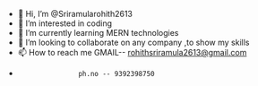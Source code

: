 - 👋 Hi, I’m @Sriramularohith2613
- 👀 I’m interested in coding
- 🌱 I’m currently learning MERN technologies
- 💞️ I’m looking to collaborate on any company ,to show my skills
- 📫 How to reach me GMAIL-- rohithsriramula2613@gmail.com
-                    ph.no -- 9392398750

<!---
Sriramularohith2613/Sriramularohith2613 is a ✨ special ✨ repository because its `README.md` (this file) appears on your GitHub profile.
You can click the Preview link to take a look at your changes.
--->
